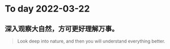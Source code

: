 
# To day 2022-03-22


## 深入观察大自然，方可更好理解万事。
> Look deep into nature, and then you will understand everything better.

    